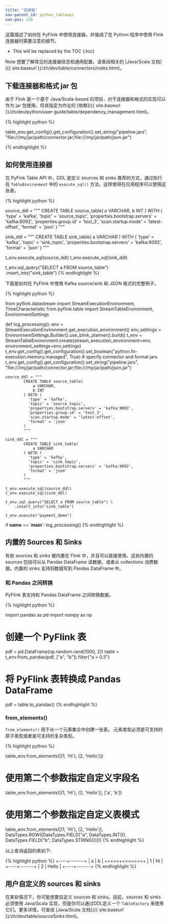 ```yaml
---
title: "连接器"
nav-parent_id: python_tableapi
nav-pos: 130
---
```

<!--
Licensed to the Apache Software Foundation (ASF) under one
or more contributor license agreements.  See the NOTICE file
distributed with this work for additional information
regarding copyright ownership.  The ASF licenses this file
to you under the Apache License, Version 2.0 (the
"License"); you may not use this file except in compliance
with the License.  You may obtain a copy of the License at

  http://www.apache.org/licenses/LICENSE-2.0

Unless required by applicable law or agreed to in writing,
software distributed under the License is distributed on an
"AS IS" BASIS, WITHOUT WARRANTIES OR CONDITIONS OF ANY
KIND, either express or implied.  See the License for the
specific language governing permissions and limitations
under the License.
-->


这篇描述了如何在 PyFlink 中使用连接器，并强调了在 Python 程序中使用 Flink 连接器时需要注意的细节。

* This will be replaced by the TOC
{:toc}

<span class="label label-info">Note</span> 想要了解常见的连接器信息和通用配置，请查阅相关的 [Java/Scala 文档]({{ site.baseurl }}/zh/dev/table/connectors/index.html)。

## 下载连接器和格式 jar 包

由于 Flink 是一个基于 Java/Scala-based 的项目，对于连接器和格式的实现可以作为 jar 包使用，将其指定为作业的 [依赖]({{ site.baseurl }}/zh/dev/python/user-guide/table/dependency_management.html)。

{% highlight python %}

table_env.get_config().get_configuration().set_string("pipeline.jars", "file:///my/jar/path/connector.jar;file:///my/jar/path/json.jar")

{% endhighlight %}

## 如何使用连接器

在 PyFink Table API 中，DDL 是定义 sources 和 sinks 推荐的方式，通过执行在 `TableEnvironment` 中的  `execute_sql()` 方法。这样使得在应用程序可以使用这张表。

{% highlight python %}

source_ddl = """
        CREATE TABLE source_table(
            a VARCHAR,
            b INT
        ) WITH (
          'type' = 'kafka',
          'topic' = 'source_topic',
          'properties.bootstrap.servers' = 'kafka:9092',
          'properties.group.id' = 'test_3',
          'scan.startup.mode' = 'latest-offset',
          'format' = 'json'
        )
        """

sink_ddl = """
        CREATE TABLE sink_table(
            a VARCHAR
        ) WITH (
          'type' = 'kafka',
          'topic' = 'sink_topic',
          'properties.bootstrap.servers' = 'kafka:9092',
          'format' = 'json'
        )
        """

t_env.execute_sql(source_ddl)
t_env.execute_sql(sink_ddl)

t_env.sql_query("SELECT a FROM source_table") \
    .insert_into("sink_table")
{% endhighlight %}

下面是如何在 PyFlink 中使用 Kafka source/sink 和 JSON 格式的完整例子。

{% highlight python %}

from pyflink.datastream import StreamExecutionEnvironment, TimeCharacteristic
from pyflink.table import StreamTableEnvironment, EnvironmentSettings


def log_processing():
    env = StreamExecutionEnvironment.get_execution_environment()
    env_settings = EnvironmentSettings.Builder().use_blink_planner().build()
    t_env = StreamTableEnvironment.create(stream_execution_environment=env, environment_settings=env_settings)
    t_env.get_config().get_configuration().set_boolean("python.fn-execution.memory.managed", True)
    # specify connector and format jars
    t_env.get_config().get_configuration().set_string("pipeline.jars", "file:///my/jar/path/connector.jar;file:///my/jar/path/json.jar")
    
    source_ddl = """
            CREATE TABLE source_table(
                a VARCHAR,
                b INT
            ) WITH (
              'type' = 'kafka',
              'topic' = 'source_topic',
              'properties.bootstrap.servers' = 'kafka:9092',
              'properties.group.id' = 'test_3',
              'scan.startup.mode' = 'latest-offset',
              'format' = 'json'
            )
            """

    sink_ddl = """
            CREATE TABLE sink_table(
                a VARCHAR
            ) WITH (
              'type' = 'kafka',
              'topic' = 'sink_topic',
              'properties.bootstrap.servers' = 'kafka:9092',
              'format' = 'json'
            )
            """

    t_env.execute_sql(source_ddl)
    t_env.execute_sql(sink_ddl)

    t_env.sql_query("SELECT a FROM source_table") \
        .insert_into("sink_table")

    t_env.execute("payment_demo")


if __name__ == '__main__':
    log_processing()
{% endhighlight %}


## 内置的 Sources 和 Sinks

有些 sources 和 sinks 被内置在 Flink 中，并且可以直接使用。这些内置的 sources 包括可以从 Pandas DataFrame 读数据，或者从 collections 消费数据。内置的 sinks 支持将数据写到 Pandas DataFrame 中。

### 和 Pandas 之间转换

PyFlink 表支持和 Pandas DataFrame 之间转换数据。

{% highlight python %}

import pandas as pd
import numpy as np

# 创建一个 PyFlink 表
pdf = pd.DataFrame(np.random.rand(1000, 2))
table = t_env.from_pandas(pdf, ["a", "b"]).filter("a > 0.5")

# 将 PyFlink 表转换成 Pandas DataFrame
pdf = table.to_pandas()
{% endhighlight %}

### from_elements()

`from_elements()` 用于从一个元素集合中创建一张表。 元素类型必须是可支持的原子类型或者是可支持的复杂类型。

{% highlight python %}

table_env.from_elements([(1, 'Hi'), (2, 'Hello')])

# 使用第二个参数指定自定义字段名
table_env.from_elements([(1, 'Hi'), (2, 'Hello')], ['a', 'b'])

# 使用第二个参数指定自定义表模式
table_env.from_elements([(1, 'Hi'), (2, 'Hello')],
                        DataTypes.ROW([DataTypes.FIELD("a", DataTypes.INT()),
                                       DataTypes.FIELD("b", DataTypes.STRING())]))
{% endhighlight %}

以上查询返回的表如下:

{% highlight python %}
+----+-------+
| a  |   b   |
+====+=======+
| 1  |  Hi   |
+----+-------+
| 2  | Hello |
+----+-------+
{% endhighlight %}

## 用户自定义的 sources 和 sinks

在某些情况下，你可能想要自定义 sources 和 sinks。目前，sources 和 sinks 必须使用 Java/Scala 实现，但是你可以通过DDL定义一个 `TableFactory` 来使用它们。更多详情，可查阅 [Java/Scala 文档]({{ site.baseurl }}/zh/dev/table/sourceSinks.html)。

